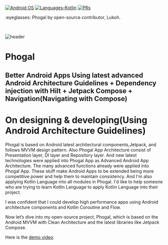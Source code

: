 <p align="left">
  <a href="#"><img alt="Android OS" src="https://img.shields.io/badge/OS-Android-3DDC84?style=flat-square&logo=android"></a>
  <a href="#"><img alt="Languages-Kotlin" src="https://flat.badgen.net/badge/Language/Kotlin?icon=https://raw.githubusercontent.com/binaryshrey/Awesome-Android-Open-Source-Projects/master/assets/Kotlin_Logo_icon_white.svg&color=f18e33"/></a>
  <a href="#"><img alt="PRs" src="https://img.shields.io/badge/PRs-Welcome-3DDC84?style=flat-square"></a>
</p>

<p align="left">
:eyeglasses: Phogal by open-source contributor, Lukoh.
</p><br>

![header](https://1.bp.blogspot.com/-9MiK78CFMLM/YQFurOq9AII/AAAAAAAAQ1A/lKj5GiDnO_MkPLb72XqgnvD5uxOsHO-eACLcBGAsYHQ/s0/Android-Compose-1.0-header-v2.png)

# Phogal 
## Better Android Apps Using latest advanced Android Architecture Guidelines + Dependency injection with Hilt + Jetpack Compose + Navigation(Navigating with Compose)

# On designing & developing(Using Android Architecture Guidelines)

Phogal is based on Android latest architectural components,Jetpack, and follows MVVM design pattern. Also Phogal App Architecture consist of Presentation layer, DI layer and Repository layer. And new latest technologies were applied into Phogal App as Advanced Android App Architecture. The many advanced functions already were applied into Phogal App. These stuff make Android Apps to be extended being more competitive power and help them to maintain consistency. And I'm also applying Kotlin Language into all modules in Phogal. I'd like to help someone who are trying to learn Kotlin Language to apply Kotlin Language into their project.

I was confident that I could develop high performance apps using Android architecture components and Kotlin Coroutine and Flow.

Now let’s dive into my open-source project, Phogal, which is based on the Android MVVM with Clean Architecture and the latest libraries like Jetpack Compose. 

Here is the [demo video]([https://youtu.be/U_mvFoxypjM]). 
